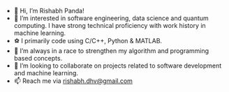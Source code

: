 - 👋 Hi, I’m Rishabh Panda!
- 👀 I’m interested in software engineering, data science and quantum computing. I have strong technical proficiency with work history in machine learning.
- ⚽ I primarily code using C/C++, Python & MATLAB.
- 🌱 I’m always in a race to strengthen my algorithm and programming based concepts.
- 💞️ I’m looking to collaborate on projects related to software development and machine learning.
- 📫 Reach me via <rishabh.dhv@gmail.com>

<!---
rishabh-panda/rishabh-panda is a ✨ special ✨ repository because its `README.md` (this file) appears on your GitHub profile.
You can click the Preview link to take a look at your changes.
--->
